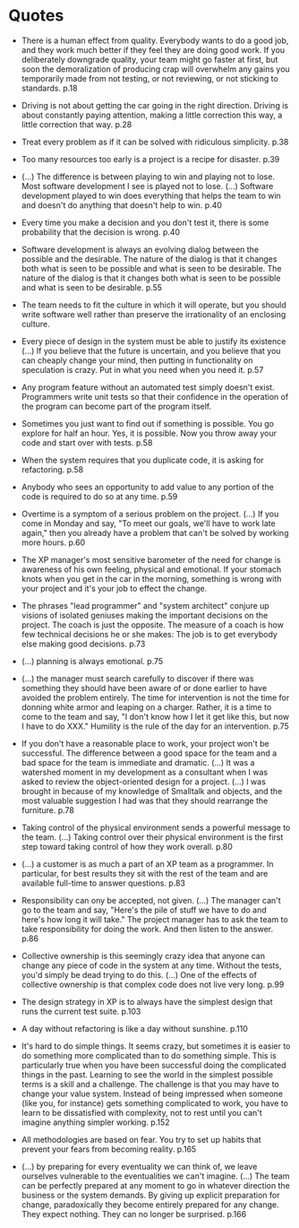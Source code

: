# Quotes

- There is a human effect from quality. Everybody wants to do a good job, and they work much better if they feel they are doing good work. If you deliberately downgrade quality, your team might go faster at first, but soon the demoralization of producing crap will overwhelm any gains you temporarily made from not testing, or not reviewing, or not sticking to standards. p.18

- Driving is not about getting the car going in the right direction. Driving is about constantly paying attention, making a little correction this way, a little correction that way. p.28

- Treat every problem as if it can be solved with ridiculous simplicity. p.38

- Too many resources too early is a project is a recipe for disaster. p.39

- (...) The difference is between playing to win and playing not to lose. Most software development I see is played not to lose. (...) Software development played to win does everything that helps the team to win and doesn't do anything that doesn't help to win. p.40

- Every time you make a decision and you don't test it, there is some probability that the decision is wrong. p.40

- Software development is always an evolving dialog between the possible and the desirable. The nature of the dialog is that it changes both what is seen to be possible and what is seen to be desirable. The nature of the dialog is that it changes both what is seen to be possible and what is seen to be desirable. p.55

- The team needs to fit the culture in which it will operate, but you should write software well rather than preserve the irrationality of an enclosing culture.

- Every piece of design in the system must be able to justify its existence (...) If you believe that the future is uncertain, and you believe that you can cheaply change your mind, then putting in functionality on speculation is crazy. Put in what you need when you need it. p.57

- Any program feature without an automated test simply doesn't exist. Programmers write unit tests so that their confidence in the operation of the program can become part of the program itself.

- Sometimes you just want to find out if something is possible. You go explore for half an hour. Yes, it is possible. Now you throw away your code and start over with tests. p.58

- When the system requires that you duplicate code, it is asking for refactoring. p.58

- Anybody who sees an opportunity to add value to any portion of the code is required to do so at any time. p.59

- Overtime is a symptom of a serious problem on the project. (...) If you come in Monday and say, "To meet our goals, we'll have to work late again," then you already have a problem that can't be solved by working more hours. p.60

- The XP manager's most sensitive barometer of the need for change is awareness of his own feeling, physical and emotional. If your stomach knots when you get in the car in the morning, something is wrong with your project and it's your job to effect the change.

- The phrases "lead programmer" and "system architect" conjure up visions of isolated geniuses making the important decisions on the project. The coach is just the opposite. The measure of a coach is how few technical decisions he or she makes: The job is to get everybody else making good decisions. p.73

- (...) planning is always emotional. p.75

- (...) the manager must search carefully to discover if there was something they should have been aware of or done earlier to have avoided the problem entirely. The time for intervention is not the time for donning white armor and leaping on a charger. Rather, it is a time to come to the team and say, "I don't know how I let it get like this, but now I have to do XXX." Humility is the rule of the day for an intervention. p.75

- If you don't have a reasonable place to work, your project won't be successful. The difference between a good space for the team and a bad space for the team is immediate and dramatic. (...) It was a watershed moment in my development as a consultant when I was asked to review the object-oriented design for a project. (...) I was brought in because of my knowledge of Smalltalk and objects, and the most valuable suggestion I had was that they should rearrange the furniture. p.78

- Taking control of the physical environment sends a powerful message to the team. (...) Taking control over their physical environment is the first step toward taking control of how they work overall. p.80

- (...) a customer is as much a part of an XP team as a programmer. In particular, for best results they sit with the rest of the team and are available full-time to answer questions. p.83

- Responsibility can ony be accepted, not given. (...) The manager can't go to the team and say, "Here's the pile of stuff we have to do and here's how long it will take." The project manager has to ask the team to take responsibility for doing the work. And then listen to the answer. p.86

- Collective ownership is this seemingly crazy idea that anyone can change any piece of code in the system at any time. Without the tests, you'd simply be dead trying to do this. (...) One of the effects of collective ownership is that complex code does not live very long. p.99

- The design strategy in XP is to always have the simplest design that runs the current test suite. p.103

- A day without refactoring is like a day without sunshine. p.110

- It's hard to do simple things. It seems crazy, but sometimes it is easier to do something more complicated than to do something simple. This is particularly true when you have been successful doing the complicated things in the past. Learning to see the world in the simplest possible terms is a skill and a challenge. The challenge is that you may have to change your value system. Instead of being impressed when someone (like you, for instance) gets something complicated to work, you have to learn to be dissatisfied with complexity, not to rest until you can't imagine anything simpler working. p.152

- All methodologies are based on fear. You try to set up habits that prevent your fears from becoming reality. p.165

- (...) by preparing for every eventuality we can think of, we leave ourselves vulnerable to the eventualities we can't imagine. (...) The team can be perfectly prepared at any moment to go in whatever direction the business or the system demands. By giving up explicit preparation for change, paradoxically they become entirely prepared for any change. They expect nothing. They can no longer be surprised. p.166